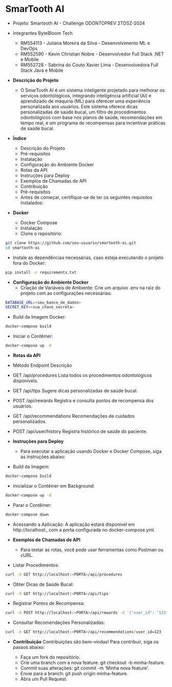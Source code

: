 # SmarTooth AI

- Projeto: Smartooth AI - Challenge ODONTOPREV 2TDSZ-2024
  
- Integrantes ByteBloom Tech
  - RM554113 - Juliana Moreira da Silva - Desenvolvimento ML e DevOps
  - RM552590 - Kevin Christian Nobre - Desenvolvedor Full Stack .NET e Mobile
  - RM552728 - Sabrina do Couto Xavier Lima - Desenvolvedora Full Stack Java e Mobile

- **Descrição do Projeto**
  - O SmarTooth AI é um sistema inteligente projetado para melhorar os serviços odontológicos, integrando inteligência artificial (AI) e aprendizado de máquina (ML) para oferecer uma experiência personalizada aos usuários. Este sistema oferece dicas personalizadas de saúde bucal, um filtro de procedimentos odontológicos com base nos planos de saúde, recomendações em tempo real, e um programa de recompensas para incentivar práticas de saúde bucal.

- **Índice**
  - Descrição do Projeto
  - Pré-requisitos
  - Instalação
  - Configuração do Ambiente Docker
  - Rotas da API
  - Instruções para Deploy
  - Exemplos de Chamadas de API
  - Contribuição
  - Pré-requisitos
  - Antes de começar, certifique-se de ter os seguintes requisitos instalados:

- **Docker**
  - Docker Compose
  - Instalação
  - Clone o repositório:

```bash
git clone https://github.com/seu-usuario/smartooth-ai.git
cd smartooth-ai
```
- Instale as dependências necessárias, caso esteja executando o projeto fora do Docker:

```bash
pip install -r requirements.txt
```
- **Configuração do Ambiente Docker**
  - Criação de Variáveis de Ambiente: Crie um arquivo .env na raiz do projeto com as configurações necessárias:

```bash
DATABASE_URL=<seu_banco_de_dados>
SECRET_KEY=<sua_chave_secreta>
```

- Build da Imagem Docker:

```bash
docker-compose build
```

- Iniciar o Contêiner:

```bash
docker-compose up -d
```

- **Rotas da API**
- Método	Endpoint	Descrição
- GET	/api/procedures	Lista todos os procedimentos odontológicos disponíveis.
- GET	/api/tips	Sugere dicas personalizadas de saúde bucal.
- POST	/api/rewards	Registra e consulta pontos de recompensa dos usuários.
- GET	/api/recommendations	Recomendações de cuidados personalizados.
- POST	/api/user/history	Registra histórico de saúde do paciente.

- **Instruções para Deploy**
  - Para executar a aplicação usando Docker e Docker Compose, siga as instruções abaixo:

- Build da Imagem:

```bash
docker-compose build
```

- Inicializar o Contêiner em Background:

```bash
docker-compose up -d
```

- Parar o Contêiner:

```bash
docker-compose down
```

- Acessando a Aplicação: A aplicação estará disponível em http://localhost:<PORTA>, com a porta configurada no docker-compose.yml.

- **Exemplos de Chamadas de API**
  - Para testar as rotas, você pode usar ferramentas como Postman ou cURL.

- Listar Procedimentos:

```bash
curl -X GET http://localhost:<PORTA>/api/procedures
```

- Obter Dicas de Saúde Bucal:

```bash
curl -X GET http://localhost:<PORTA>/api/tips
```

- Registrar Pontos de Recompensa:

```bash
curl -X POST http://localhost:<PORTA>/api/rewards -d '{"user_id": "123", "points": 10}' -H "Content-Type: application/json"
```

- Consultar Recomendações Personalizadas:

```bash
curl -X GET http://localhost:<PORTA>/api/recommendations?user_id=123
```

- **Contribuição**
Contribuições são bem-vindas! Para contribuir, siga os passos abaixo:

  - Faça um fork do repositório.
  - Crie uma branch com a nova feature: git checkout -b minha-feature.
  - Commit suas alterações: git commit -m 'Minha nova feature'.
  - Envie para a branch: git push origin minha-feature.
  - Abra um Pull Request.
